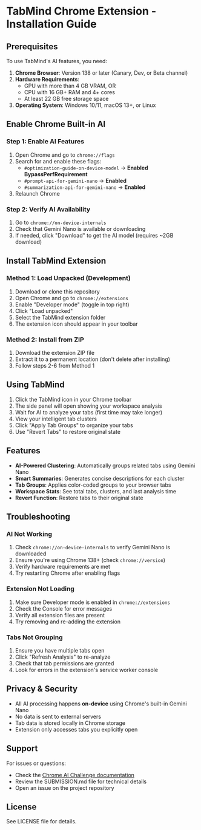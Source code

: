 # TabMind Chrome Extension - Installation Guide

## Prerequisites

To use TabMind's AI features, you need:

1. **Chrome Browser**: Version 138 or later (Canary, Dev, or Beta channel)
2. **Hardware Requirements**:
   - GPU with more than 4 GB VRAM, OR
   - CPU with 16 GB+ RAM and 4+ cores
   - At least 22 GB free storage space
3. **Operating System**: Windows 10/11, macOS 13+, or Linux

## Enable Chrome Built-in AI

### Step 1: Enable AI Features

1. Open Chrome and go to `chrome://flags`
2. Search for and enable these flags:
   - `#optimization-guide-on-device-model` → **Enabled BypassPerfRequirement**
   - `#prompt-api-for-gemini-nano` → **Enabled**
   - `#summarization-api-for-gemini-nano` → **Enabled**
3. Relaunch Chrome

### Step 2: Verify AI Availability

1. Go to `chrome://on-device-internals`
2. Check that Gemini Nano is available or downloading
3. If needed, click "Download" to get the AI model (requires ~2GB download)

## Install TabMind Extension

### Method 1: Load Unpacked (Development)

1. Download or clone this repository
2. Open Chrome and go to `chrome://extensions`
3. Enable "Developer mode" (toggle in top right)
4. Click "Load unpacked"
5. Select the TabMind extension folder
6. The extension icon should appear in your toolbar

### Method 2: Install from ZIP

1. Download the extension ZIP file
2. Extract it to a permanent location (don't delete after installing)
3. Follow steps 2-6 from Method 1

## Using TabMind

1. Click the TabMind icon in your Chrome toolbar
2. The side panel will open showing your workspace analysis
3. Wait for AI to analyze your tabs (first time may take longer)
4. View your intelligent tab clusters
5. Click "Apply Tab Groups" to organize your tabs
6. Use "Revert Tabs" to restore original state

## Features

- **AI-Powered Clustering**: Automatically groups related tabs using Gemini Nano
- **Smart Summaries**: Generates concise descriptions for each cluster
- **Tab Groups**: Applies color-coded groups to your browser tabs
- **Workspace Stats**: See total tabs, clusters, and last analysis time
- **Revert Function**: Restore tabs to their original state

## Troubleshooting

### AI Not Working

1. Check `chrome://on-device-internals` to verify Gemini Nano is downloaded
2. Ensure you're using Chrome 138+ (check `chrome://version`)
3. Verify hardware requirements are met
4. Try restarting Chrome after enabling flags

### Extension Not Loading

1. Make sure Developer mode is enabled in `chrome://extensions`
2. Check the Console for error messages
3. Verify all extension files are present
4. Try removing and re-adding the extension

### Tabs Not Grouping

1. Ensure you have multiple tabs open
2. Click "Refresh Analysis" to re-analyze
3. Check that tab permissions are granted
4. Look for errors in the extension's service worker console

## Privacy & Security

- All AI processing happens **on-device** using Chrome's built-in Gemini Nano
- No data is sent to external servers
- Tab data is stored locally in Chrome storage
- Extension only accesses tabs you explicitly open

## Support

For issues or questions:
- Check the [Chrome AI Challenge documentation](https://developer.chrome.com/docs/ai/built-in)
- Review the SUBMISSION.md file for technical details
- Open an issue on the project repository

## License

See LICENSE file for details.
